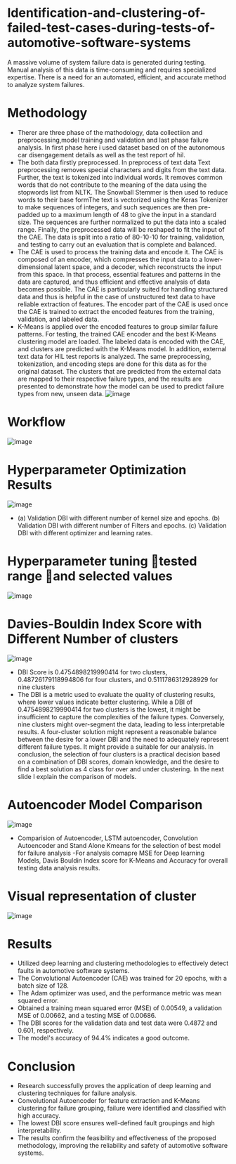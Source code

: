 # Identification-and-clustering-of-failed-test-cases-during-tests-of-automotive-software-systems
A massive volume of system failure data is generated during testing. Manual analysis of this data is time-consuming and requires specialized expertise. There is a need for an automated, efficient, and accurate method to analyze system failures.
# Methodology
- Therer are three phase of the mathodology, data collectiion and preprocessing,model training and validation and last phase failure analysis. In first phase here i used dataset based on of the autonomous car disengagement details as well as the test report of hil.
- The both data firstly preprocessed. In preprocess of text data Text preprocessing removes special characters and digits from the text data. Further, the text is tokenized into individual words. It removes common words that do not contribute to the meaning of the data using the stopwords list from NLTK. The Snowball Stemmer is then used to reduce words to their base formThe text is vectorized using the Keras Tokenizer to make sequences of integers, and such sequences are then pre-padded up to a maximum length of 48 to give the input in a standard size. The sequences are further normalized to put the data into a scaled range. Finally, the preprocessed data will be reshaped to fit the input of the CAE. The data is split into a ratio of 80-10-10 for training, validation, and testing to carry out an evaluation that is complete and balanced. 
- The CAE is used to process the training data and encode it. The CAE is composed of an encoder, which compresses the input data to a lower-dimensional latent space, and a decoder, which reconstructs the input from this space. In that process, essential features and patterns in the data are captured, and thus efficient and effective analysis of data becomes possible. The CAE is particularly suited for handling structured data and thus is helpful in the case of unstructured text data to have reliable extraction of features. The encoder part of the CAE is used once the CAE is trained to extract the encoded features from the training, validation, and labeled data.
- K-Means is applied over the encoded features to group similar failure patterns. For testing, the trained CAE encoder and the best K-Means clustering model are loaded. The labeled data is encoded with the CAE, and clusters are predicted with the K-Means model. In addition, external text data for HIL test reports is analyzed. The same preprocessing, tokenization, and encoding steps are done for this data as for the original dataset. The clusters that are predicted from the external data are mapped to their respective failure types, and the results are presented to demonstrate how the model can be used to predict failure types from new, unseen data.
![image](https://github.com/user-attachments/assets/e7078389-de84-48fe-840d-bd74fe71921a)
# Workflow
![image](https://github.com/user-attachments/assets/03ce13b6-674b-4753-9957-455592ebf51d)
# Hyperparameter Optimization Results
![image](https://github.com/user-attachments/assets/af47e267-5918-4b66-b0d8-ed503ab46e3d)
- (a) Validation DBI with different number of kernel size and epochs. (b) Validation DBI with different number of Filters and epochs. (c) Validation DBI with different optimizer and learning rates.
#  Hyperparameter tuning tested range and selected values
![image](https://github.com/user-attachments/assets/6643eb72-1d37-49d1-8391-ed25b6e9d495)
# Davies-Bouldin Index Score with Different Number of clusters
![image](https://github.com/user-attachments/assets/93f13616-cab2-44f6-841e-c73d79b7a026)
- DBI Score is 0.4754898219990414 for two clusters, 0.48726179118994806 for four clusters, and 0.5111786312928929 for nine clusters
- The DBI is a metric used to evaluate the quality of clustering results, where lower values indicate better clustering. While a DBI of 0.4754898219990414 for two clusters is the lowest, it might be insufficient to capture the complexities of the failure types. Conversely, nine clusters might over-segment the data, leading to less interpretable results. A four-cluster solution might represent a reasonable balance between the desire for a lower DBI and the need to adequately represent different failure types. It might provide a suitable for our analysis. In conclusion, the selection of four clusters is a practical decision based on a combination of DBI scores, domain knowledge, and the desire to find a best solution as 4 class for over and under clustering. In the next slide I explain the comparison of models.
# Autoencoder Model Comparison
![image](https://github.com/user-attachments/assets/a5cb13ca-67aa-4c68-9729-bdcb502d0901)
- Comparision of Autoencoder, LSTM autoencoder, Convolution Autoencoder and Stand Alone Kmeans for the selection of best model for failure analysis
-For analysis comapre MSE for Deep learning Models, Davis Bouldin Index score for K-Means and Accuracy for overall  testing data analysis results.
# Visual representation of cluster
![image](https://github.com/user-attachments/assets/18dbded3-e43e-4e93-9004-ed602b3ca536)
# Results
- Utilized deep learning and clustering methodologies to effectively detect faults in automotive software systems.
- The Convolutional Autoencoder (CAE) was trained for 20 epochs, with a batch size of 128.
- The Adam optimizer was used, and the performance metric was mean squared error.
- Obtained a training mean squared error (MSE) of 0.00549, a validation MSE of 0.00662, and a testing MSE of 0.00686.
- The DBI scores for the validation data and test data were 0.4872 and 0.601, respectively.
- The model's accuracy of 94.4% indicates a good outcome.
# Conclusion
- Research successfully proves the application of deep learning and clustering techniques for failure analysis.
- Convolutional Autoencoder for feature extraction and K-Means clustering for failure grouping, failure were identified and classified with high accuracy.
- The lowest DBI score ensures well-defined fault groupings and high interpretability.
- The results confirm the feasibility and effectiveness of the proposed methodology, improving the reliability and safety of automotive software systems.




